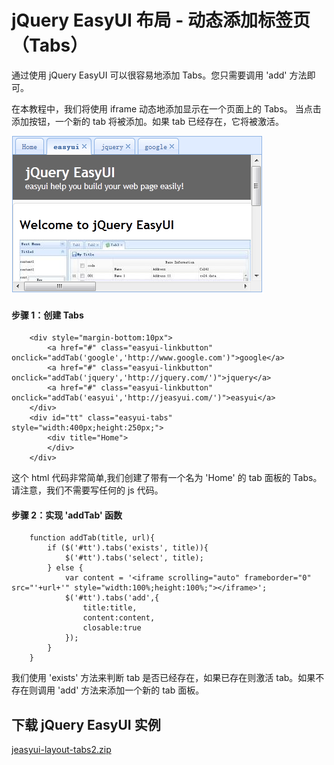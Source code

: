 # jQuery EasyUI 布局 - 动态添加标签页（Tabs）

通过使用 jQuery EasyUI 可以很容易地添加 Tabs。您只需要调用 'add' 方法即可。

在本教程中，我们将使用 iframe 动态地添加显示在一个页面上的 Tabs。 当点击添加按钮，一个新的 tab 将被添加。如果 tab 已经存在，它将被激活。

![](img/tabs2.png)

#### 步骤 1：创建 Tabs

```
	<div style="margin-bottom:10px">
		<a href="#" class="easyui-linkbutton" onclick="addTab('google','http://www.google.com')">google</a>
		<a href="#" class="easyui-linkbutton" onclick="addTab('jquery','http://jquery.com/')">jquery</a>
		<a href="#" class="easyui-linkbutton" onclick="addTab('easyui','http://jeasyui.com/')">easyui</a>
	</div>
	<div id="tt" class="easyui-tabs" style="width:400px;height:250px;">
		<div title="Home">
		</div>
	</div>

```

这个 html 代码非常简单,我们创建了带有一个名为 'Home' 的 tab 面板的 Tabs。请注意，我们不需要写任何的 js 代码。

#### 步骤 2：实现 'addTab' 函数

```
	function addTab(title, url){
		if ($('#tt').tabs('exists', title)){
			$('#tt').tabs('select', title);
		} else {
			var content = '<iframe scrolling="auto" frameborder="0"  src="'+url+'" style="width:100%;height:100%;"></iframe>';
			$('#tt').tabs('add',{
				title:title,
				content:content,
				closable:true
			});
		}
	}

```

我们使用 'exists' 方法来判断 tab 是否已经存在，如果已存在则激活 tab。如果不存在则调用 'add' 方法来添加一个新的 tab 面板。

## 下载 jQuery EasyUI 实例

[jeasyui-layout-tabs2.zip](/try/jeasyui/download/jeasyui-layout-tabs2.zip)

 